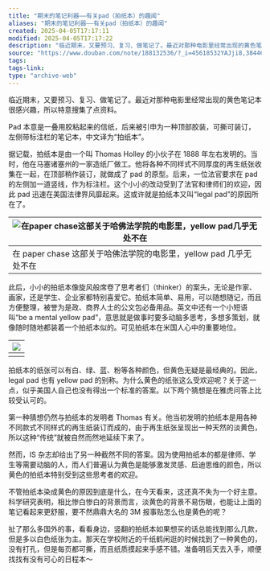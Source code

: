```yaml
---
title: "期末的笔记利器——有关pad（拍纸本）的趣闻"
aliases: "期末的笔记利器——有关pad（拍纸本）的趣闻"
created: 2025-04-05T17:17:11
modified: 2025-04-05T17:17:22
description: "临近期末，又要预习、复习、做笔记了。最近对那种电影里经常出现的黄色笔记本很感兴趣，所以特意搜集了点资料。 Pad本意是一叠用胶粘起来的信纸，后来被引申为一种顶部胶装，可撕可装订，左侧带标注栏的笔记本，..."
source: "https://www.douban.com/note/188132536/?_i=45618532YAJji8,3844628JHPxyP7"
tags:
tags-link:
type: "archive-web"
---
```


临近期末，又要预习、复习、做笔记了。最近对那种电影里经常出现的黄色笔记本很感兴趣，所以特意搜集了点资料。

Pad 本意是一叠用胶粘起来的信纸，后来被引申为一种顶部胶装，可撕可装订，左侧带标注栏的笔记本，中文译为“拍纸本”。

据记载，拍纸本是由一个叫 Thomas Holley 的小伙子在 1888 年左右发明的。当时，他在马塞诸塞州的一家造纸厂做工。他将各种不同样式不同厚度的再生纸张收集在一起，在顶部稍作装订，就做成了 pad 的原型。后来，一位法官要求在 pad 的左侧加一道竖线，作为标注栏。这个小小的改动受到了法官和律师们的欢迎，因此 pad 迅速在美国法律界风靡起来。这或许就是拍纸本又叫“legal pad”的原因所在了。

| ![在paper chase这部关于哈佛法学院的电影里，yellow pad几乎无处不在](https://img2.doubanio.com/view/note/large/public/p188132536-1.jpg) |
| --- |
| 在 paper chase 这部关于哈佛法学院的电影里，yellow pad 几乎无处不在 |

此后，小小的拍纸本像旋风般席卷了思考者们（thinker）的案头，无论是作家、画家，还是学生、企业家都特别喜爱它。拍纸本简单、易用，可以随想随记，而且方便整理，被誉为是政、商界人士的公文包必备用品。英文中还有一个小短语叫“be a mental yellow pad”，意思就是做事时要多动脑多思考，多想多策划，就像随时随地都装着一个拍纸本似的。可见拍纸本在米国人心中的重要地位。

| ![](https://img3.doubanio.com/view/note/large/public/p188132536-2.jpg) |
| --- |
|  |

拍纸本的纸张可以有白、绿、蓝、粉等各种颜色，但黄色无疑是最经典的。因此，legal pad 也有 yellow pad 的别称。为什么黄色的纸张这么受欢迎呢？关于这一点，似乎美国人自己也没有得出一个标准的答案。以下两个猜想是在雅虎问答上比较受认可的。

第一种猜想仍然与拍纸本的发明者 Thomas 有关。他当初发明的拍纸本是用各种不同款式不同样式的再生纸装订而成的，由于再生纸张呈现出一种天然的淡黄色，所以这种“传统”就被自然而然地延续下来了。

然而，IS 杂志却给出了另一种截然不同的答案。因为使用拍纸本的都是律师、学生等需要动脑的人，而人们普遍认为黄色是能够激发灵感、启迪思维的颜色，所以黄色的拍纸本特别受到这些思考者的欢迎。

不管拍纸本染成黄色的原因到底是什么，在今天看来，这还真不失为一个好主意。科学研究表明，相比惨白惨白的背景而言，淡黄色的背景不易伤眼，也能让上面的笔记看起来更舒服，要不然鼎鼎大名的 3M 报事贴怎么也是黄色的呢？

扯了那么多国外的事，看看身边，竖翻的拍纸本如果想买的话总能找到那么几款，但是多以白色纸张为主。那天在学校附近的千纸鹤闲逛的时候找到了一种黄色的，没有打孔，但是每页都可撕，而且纸质摸起来手感不错。准备明后天去入手，顺便找找有没有可心的日程本～
